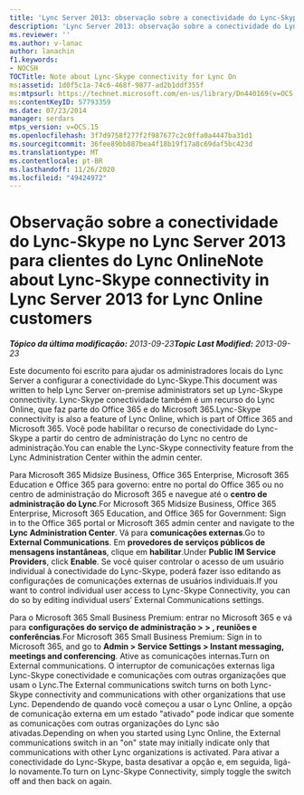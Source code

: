 ```yaml
---
title: 'Lync Server 2013: observação sobre a conectividade do Lync-Skype para o Lync em'
description: 'Lync Server 2013: observação sobre a conectividade do Lync-Skype para o Lync em.'
ms.reviewer: ''
ms.author: v-lanac
author: lanachin
f1.keywords:
- NOCSH
TOCTitle: Note about Lync-Skype connectivity for Lync On
ms:assetid: 1d0f5c1a-74c6-468f-9877-ad2b1ddf355f
ms:mtpsurl: https://technet.microsoft.com/en-us/library/Dn440169(v=OCS.15)
ms:contentKeyID: 57793359
ms.date: 07/23/2014
manager: serdars
mtps_version: v=OCS.15
ms.openlocfilehash: 3f7d9758f277f2f987677c2c0ffa0a4447ba31d1
ms.sourcegitcommit: 36fee89bb887bea4f18b19f17a8c69daf5bc423d
ms.translationtype: MT
ms.contentlocale: pt-BR
ms.lasthandoff: 11/26/2020
ms.locfileid: "49424972"
---
```

# <a name="note-about-lync-skype-connectivity-in-lync-server-2013-for-lync-online-customers"></a><span data-ttu-id="9dc99-103">Observação sobre a conectividade do Lync-Skype no Lync Server 2013 para clientes do Lync Online</span><span class="sxs-lookup"><span data-stu-id="9dc99-103">Note about Lync-Skype connectivity in Lync Server 2013 for Lync Online customers</span></span>

<div data-xmlns="http://www.w3.org/1999/xhtml">

<div class="topic" data-xmlns="http://www.w3.org/1999/xhtml" data-msxsl="urn:schemas-microsoft-com:xslt" data-cs="https://msdn.microsoft.com/">

<div data-asp="https://msdn2.microsoft.com/asp">



</div>

<div id="mainSection">

<div id="mainBody"><span data-ttu-id="9dc99-104">

<span> </span></span><span class="sxs-lookup"><span data-stu-id="9dc99-104">

<span> </span></span></span>

<span data-ttu-id="9dc99-105">_**Tópico da última modificação:** 2013-09-23_</span><span class="sxs-lookup"><span data-stu-id="9dc99-105">_**Topic Last Modified:** 2013-09-23_</span></span>

<span data-ttu-id="9dc99-106">Este documento foi escrito para ajudar os administradores locais do Lync Server a configurar a conectividade do Lync-Skype.</span><span class="sxs-lookup"><span data-stu-id="9dc99-106">This document was written to help Lync Server on-premise administrators set up Lync-Skype connectivity.</span></span>  <span data-ttu-id="9dc99-107">Lync-Skype conectividade também é um recurso do Lync Online, que faz parte do Office 365 e do Microsoft 365.</span><span class="sxs-lookup"><span data-stu-id="9dc99-107">Lync-Skype connectivity is also a feature of Lync Online, which is part of Office 365 and Microsoft 365.</span></span> <span data-ttu-id="9dc99-108">Você pode habilitar o recurso de conectividade do Lync-Skype a partir do centro de administração do Lync no centro de administração.</span><span class="sxs-lookup"><span data-stu-id="9dc99-108">You can enable the Lync-Skype connectivity feature from the Lync Administration Center within the admin center.</span></span>

<span data-ttu-id="9dc99-109">Para Microsoft 365 Midsize Business, Office 365 Enterprise, Microsoft 365 Education e Office 365 para governo: entre no portal do Office 365 ou no centro de administração do Microsoft 365 e navegue até o **centro de administração do Lync**.</span><span class="sxs-lookup"><span data-stu-id="9dc99-109">For Microsoft 365 Midsize Business, Office 365 Enterprise, Microsoft 365 Education, and Office 365 for Government: Sign in to the Office 365 portal or Microsoft 365 admin center and navigate to the **Lync Administration Center**.</span></span> <span data-ttu-id="9dc99-110">Vá para **comunicações externas**.</span><span class="sxs-lookup"><span data-stu-id="9dc99-110">Go to **External Communications**.</span></span> <span data-ttu-id="9dc99-111">Em **provedores de serviços públicos de mensagens instantâneas**, clique em **habilitar**.</span><span class="sxs-lookup"><span data-stu-id="9dc99-111">Under **Public IM Service Providers**, click **Enable**.</span></span> <span data-ttu-id="9dc99-112">Se você quiser controlar o acesso de um usuário individual à conectividade do Lync-Skype, poderá fazer isso editando as configurações de comunicações externas de usuários individuais.</span><span class="sxs-lookup"><span data-stu-id="9dc99-112">If you want to control individual user access to Lync-Skype Connectivity, you can do so by editing individual users’ External Communications settings.</span></span>

<span data-ttu-id="9dc99-113">Para o Microsoft 365 Small Business Premium: entrar no Microsoft 365 e vá para **configurações do serviço de administração \> \> , reuniões e conferências**.</span><span class="sxs-lookup"><span data-stu-id="9dc99-113">For Microsoft 365 Small Business Premium: Sign in to Microsoft 365, and go to **Admin \> Service Settings \> Instant messaging, meetings and conferencing**.</span></span> <span data-ttu-id="9dc99-114">Ative as comunicações internas.</span><span class="sxs-lookup"><span data-stu-id="9dc99-114">Turn on External communications.</span></span> <span data-ttu-id="9dc99-115">O interruptor de comunicações externas liga Lync-Skype conectividade e comunicações com outras organizações que usam o Lync.</span><span class="sxs-lookup"><span data-stu-id="9dc99-115">The External communications switch turns on both Lync-Skype connectivity and communications with other organizations that use Lync.</span></span> <span data-ttu-id="9dc99-116">Dependendo de quando você começou a usar o Lync Online, a opção de comunicação externa em um estado "ativado" pode indicar que somente as comunicações com outras organizações do Lync são ativadas.</span><span class="sxs-lookup"><span data-stu-id="9dc99-116">Depending on when you started using Lync Online, the External communications switch in an "on" state may initially indicate only that communications with other Lync organizations is activated.</span></span> <span data-ttu-id="9dc99-117">Para ativar a conectividade do Lync-Skype, basta desativar a opção e, em seguida, ligá-lo novamente.</span><span class="sxs-lookup"><span data-stu-id="9dc99-117">To turn on Lync-Skype Connectivity, simply toggle the switch off and then back on again.</span></span>

<span data-ttu-id="9dc99-118"></div>

<span> </span>

</div>

</div>

</span><span class="sxs-lookup"><span data-stu-id="9dc99-118"></div>

<span> </span>

</div>

</div>

</span></span></div>

